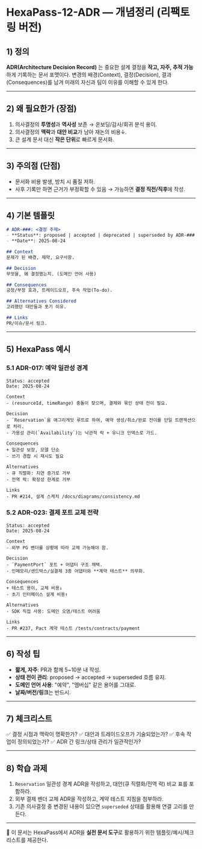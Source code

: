 ﻿# HexaPass-12-ADR — 개념정리 (리팩토링 버전)

## 1) 정의

**ADR(Architecture Decision Record)** 는 중요한 설계 결정을 **작고, 자주, 추적 가능**하게 기록하는 문서 포맷이다. 변경의 배경(Context), 결정(Decision), 결과(Consequences)를 남겨 미래의 자신과 팀이 이유를 이해할 수 있게 한다.

---

## 2) 왜 필요한가 (장점)

1. 의사결정의 **투명성**과 **역사성** 보존 → 온보딩/감사/회귀 분석 용이.
2. 의사결정의 **맥락**과 **대안 비교**가 남아 재논의 비용↓.
3. 큰 설계 문서 대신 **작은 단위**로 빠르게 문서화.

---

## 3) 주의점 (단점)

* 문서화 비용 발생, 방치 시 품질 저하.
* 사후 기록만 하면 근거가 부정확할 수 있음 → 가능하면 **결정 직전/직후**에 작성.

---

## 4) 기본 템플릿

```md
# ADR-###: <결정 주제>
- **Status**: proposed | accepted | deprecated | superseded by ADR-###
- **Date**: 2025-08-24

## Context
문제가 된 배경, 제약, 요구사항.

## Decision
무엇을, 왜 결정했는지. (도메인 언어 사용)

## Consequences
긍정/부정 효과, 트레이드오프, 후속 작업(To-do).

## Alternatives Considered
고려했던 대안들과 포기 이유.

## Links
PR/이슈/문서 링크.
```

---

## 5) HexaPass 예시

### 5.1 ADR-017: 예약 일관성 경계

```
Status: accepted
Date: 2025-08-24

Context
- (resourceId, timeRange) 충돌이 잦으며, 결제와 묶인 상태 전이 필요.

Decision
- `Reservation`을 애그리게잇 루트로 하여, 예약 생성/취소/완료 전이를 단일 트랜잭션으로 처리.
- 가용성 관리(`Availability`)는 낙관적 락 + 유니크 인덱스로 가드.

Consequences
+ 일관성 보장, 모델 단순
- 쓰기 경합 시 재시도 필요

Alternatives
- 큐 직렬화: 지연 증가로 거부
- 전역 락: 확장성 한계로 거부

Links
- PR #214, 설계 스케치 /docs/diagrams/consistency.md
```

### 5.2 ADR-023: 결제 포트 교체 전략

```
Status: accepted
Date: 2025-08-24

Context
- 외부 PG 벤더를 상황에 따라 교체 가능해야 함.

Decision
- `PaymentPort` 포트 + 어댑터 구조 채택.
- 인메모리/샌드박스/실결제 3종 어댑터와 **계약 테스트** 의무화.

Consequences
+ 테스트 용이, 교체 비용↓
- 초기 인터페이스 설계 비용↑

Alternatives
- SDK 직접 사용: 도메인 오염/테스트 어려움

Links
- PR #237, Pact 계약 테스트 /tests/contracts/payment
```

---

## 6) 작성 팁

* **짧게, 자주**: PR과 함께 5\~10분 내 작성.
* **상태 전이 관리**: proposed → accepted → superseded 흐름 유지.
* **도메인 언어 사용**: "예약", "멤버십" 같은 용어를 그대로.
* **날짜/버전/링크**는 반드시.

---

## 7) 체크리스트

✅ 결정 시점과 맥락이 명확한가?
✅ 대안과 트레이드오프가 기술되었는가?
✅ 후속 작업이 정의되었는가?
✅ ADR 간 링크/상태 관리가 일관적인가?

---

## 8) 학습 과제

1. `Reservation` 일관성 경계 ADR을 작성하고, 대안(큐 직렬화/전역 락) 비교 표를 포함하라.
2. 외부 결제 벤더 교체 ADR을 작성하고, 계약 테스트 지침을 첨부하라.
3. 기존 의사결정 중 변경된 내용이 있으면 `superseded` 상태를 활용해 연결 고리를 만든다.

---

📌 이 문서는 HexaPass에서 ADR을 **실전 문서 도구**로 활용하기 위한 템플릿/예시/체크리스트를 제공한다.
